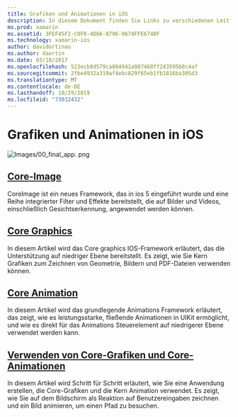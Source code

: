 ```yaml
---
title: Grafiken und Animationen in iOS
description: In diesem Dokument finden Sie Links zu verschiedenen Leitfäden, in denen erläutert wird, wie Sie das kernbild, die Kern Grafiken und die wichtigsten Animations Frameworks in xamarin. IOS verwenden.
ms.prod: xamarin
ms.assetid: 3FEF45F2-C0F0-4D66-8796-9674FFE6740F
ms.technology: xamarin-ios
author: davidortinau
ms.author: daortin
ms.date: 03/18/2017
ms.openlocfilehash: 523ecb8d579ca084941a987468ff243595b8c4af
ms.sourcegitcommit: 2fbe4932a319af4ebc829f65eb1fb1816ba305d3
ms.translationtype: MT
ms.contentlocale: de-DE
ms.lasthandoff: 10/29/2019
ms.locfileid: "73032432"
---
```

# <a name="graphics-and-animation-in-ios"></a>Grafiken und Animationen in iOS

![Images/00_final_app. png](images/00-final-app.png "Ein Beispiel für eine APP-Laufzeit")

## <a name="core-imageiosplatformgraphics-animation-iosintroduction-to-coreimagemd"></a>[Core-Image](~/ios/platform/graphics-animation-ios/introduction-to-coreimage.md)

CoreImage ist ein neues Framework, das in ios 5 eingeführt wurde und eine Reihe integrierter Filter und Effekte bereitstellt, die auf Bilder und Videos, einschließlich Gesichtserkennung, angewendet werden können.

## <a name="core-graphicsiosplatformgraphics-animation-ioscore-graphicsmd"></a>[Core Graphics](~/ios/platform/graphics-animation-ios/core-graphics.md)

In diesem Artikel wird das Core graphics IOS-Framework erläutert, das die Unterstützung auf niedriger Ebene bereitstellt. Es zeigt, wie Sie Kern Grafiken zum Zeichnen von Geometrie, Bildern und PDF-Dateien verwenden können.

## <a name="core-animationiosplatformgraphics-animation-ioscore-animationmd"></a>[Core Animation](~/ios/platform/graphics-animation-ios/core-animation.md)

In diesem Artikel wird das grundlegende Animations Framework erläutert, das zeigt, wie es leistungsstarke, fließende Animationen in UIKit ermöglicht, und wie es direkt für das Animations Steuerelement auf niedrigerer Ebene verwendet werden kann.

## <a name="using-core-graphics-and-core-animationiosplatformgraphics-animation-iosgraphics-animation-walkthroughmd"></a>[Verwenden von Core-Grafiken und Core-Animationen](~/ios/platform/graphics-animation-ios/graphics-animation-walkthrough.md)

In diesem Artikel wird Schritt für Schritt erläutert, wie Sie eine Anwendung erstellen, die Core-Grafiken und die Kern Animation verwendet. Es zeigt, wie Sie auf dem Bildschirm als Reaktion auf Benutzereingaben zeichnen und ein Bild animieren, um einen Pfad zu besuchen.
